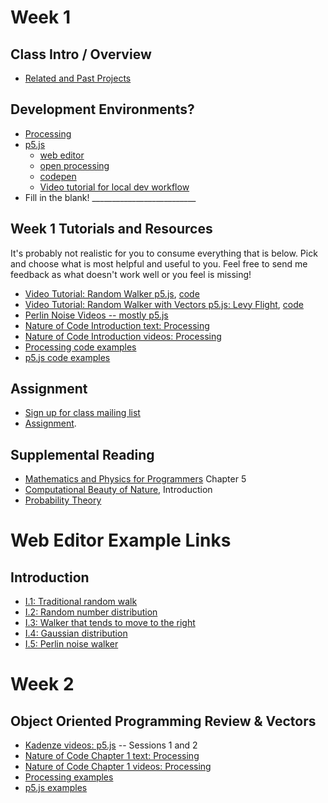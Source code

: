 # Week 1

## Class Intro / Overview
* [Related and Past Projects](https://github.com/shiffman/The-Nature-of-Code-S14/wiki/Nature-of-Code-Related-and-Past-Projects)

## Development Environments?
* [Processing](http://www.processing.org)
* [p5.js](http://p5js.org)
   * [web editor](https://alpha.editor.p5js.org/)
   * [open processing](https://www.openprocessing.org/)
   * [codepen](https://codepen.io/)
   * [Video tutorial for local dev workflow](https://www.youtube.com/watch?v=HZ4D3wDRaec)
* Fill in the blank! __________________________

## Week 1 Tutorials and Resources
It's probably not realistic for you to consume everything that is below. Pick and choose what is most helpful and useful to you. Feel free to send me feedback as what doesn't work well or you feel is missing!
* [Video Tutorial: Random Walker p5.js](https://www.youtube.com/watch?v=l__fEY1xanY), [code](https://github.com/CodingTrain/Rainbow-Code/tree/master/CodingChallenges/CC_52_random_walk)
* [Video Tutorial: Random Walker with Vectors p5.js: Levy Flight](https://www.youtube.com/watch?v=bqF9w9TTfeo), [code](https://github.com/CodingTrain/Rainbow-Code/tree/master/CodingChallenges/CC_53_random_walk_levy)
* [Perlin Noise Videos -- mostly p5.js](https://www.youtube.com/playlist?list=PLRqwX-V7Uu6bgPNQAdxQZpJuJCjeOr7VD)
* [Nature of Code Introduction text: Processing](http://natureofcode.com/book/introduction/)
* [Nature of Code Introduction videos: Processing](https://www.youtube.com/playlist?list=PLRqwX-V7Uu6YVljJvFRCyRM6mmF5wMPeE)
* [Processing code examples](https://github.com/shiffman/The-Nature-of-Code-Examples/tree/master/introduction)
* [p5.js code examples](https://github.com/shiffman/The-Nature-of-Code-Examples-p5.js/tree/master/chp00_introduction)

## Assignment
* [Sign up for class mailing list](https://groups.google.com/a/itp.nyu.edu/forum/#!forum/natureofcode)
* [Assignment](https://github.com/shiffman/NOC-S18/wiki/Homework-1).

## Supplemental Reading
* [Mathematics and Physics for Programmers](http://amzn.to/2Fhooq7) Chapter 5
* [Computational Beauty of Nature](http://amzn.to/2Gk3WpQ), Introduction
* [Probability Theory](http://www.probabilitytheory.info/)

# Web Editor Example Links

## Introduction
* [I.1: Traditional random walk](http://alpha.editor.p5js.org/natureofcode/sketches/Hk4LOoSvx)
* [I.2: Random number distribution](http://alpha.editor.p5js.org/natureofcode/sketches/BJHTAHUwe)
* [I.3: Walker that tends to move to the right](http://alpha.editor.p5js.org/natureofcode/sketches/SkPQJIUwx)
* [I.4: Gaussian distribution](http://alpha.editor.p5js.org/natureofcode/sketches/S120y8Uwx)
* [I.5: Perlin noise walker](http://alpha.editor.p5js.org/natureofcode/sketches/SkuNg88Dx)

# Week 2

## Object Oriented Programming Review & Vectors
* [Kadenze videos: p5.js](https://www.kadenze.com/courses/the-nature-of-code/info) -- Sessions 1 and 2
* [Nature of Code Chapter 1 text: Processing](http://natureofcode.com/book/chapter-1-vectors/)
* [Nature of Code Chapter 1 videos: Processing](https://www.youtube.com/playlist?list=PLRqwX-V7Uu6ZwSmtE13iJBcoI-r4y7iEc)
* [Processing examples](https://github.com/shiffman/The-Nature-of-Code-Examples/tree/master/chp1_vectors)
* [p5.js examples](https://github.com/shiffman/The-Nature-of-Code-Examples-p5.js/tree/master/chp01_vectors)
